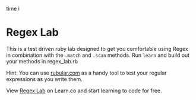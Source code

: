 time i 
# Regex Lab

This is a test driven ruby lab designed to get you comfortable using Regex in combination with the `.match` and `.scan` methods. Run `learn` and build out your methods in regex_lab.rb

Hint: You can use <a href='https://rubular.com' title='Rubular'>rubular.com</a> as a handy tool to test your regular expressions as you write them.

<p data-visibility='hidden'>View <a href='https://learn.co/lessons/regex-lab' title='Regex Lab'>Regex Lab</a> on Learn.co and start learning to code for free.</p>
